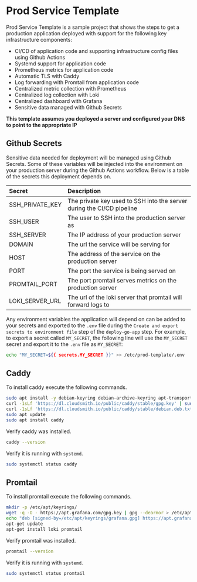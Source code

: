 # Prod Service Template
Prod Service Template is a sample project that shows the steps to get a production application deployed
with support for the following key infrastructure components:
- CI/CD of application code and supporting infrastructure config files using Github Actions
- Systemd support for application code
- Prometheus metrics for application code
- Automatic TLS with Caddy
- Log forwarding with Promtail from application code
- Centralized metric collection with Prometheus
- Centralized log collection with Loki
- Centralized dashboard with Grafana
- Sensitive data managed with Github Secrets

**This template assumes you deployed a server and configured your DNS to point to the appropriate IP**

## Github Secrets
Sensitive data needed for deployment will be managed using Github Secrets. Some of these variables will be injected into
the environment on your production server during the Github Actions workflow. Below is a table of the secrets this deployment
depends on.

| Secret          | Description                                                           |
| :-------------- | :-------------------------------------------------------------------- |
| SSH_PRIVATE_KEY | The private key used to SSH into the server during the CI/CD pipeline |
| SSH_USER        | The user to SSH into the production server as                         |
| SSH_SERVER      | The IP address of your production server                              |
| DOMAIN          | The url the service will be serving for                               |
| HOST            | The address of the service on the production server                   |
| PORT            | The port the service is being served on                               |
| PROMTAIL_PORT   | The port promtail serves metrics on the production server             |
| LOKI_SERVER_URL | The url of the loki server that promtail will forward logs to         |

Any environment variables the application will depend on can be added to your secrets and exported to the `.env` file during
the `Create and export secrets to environment file` step of the `deploy-go-app` step. For example, to export a secret called
`MY_SECRET`, the following line will use the `MY_SECRET` secret and export it to the `.env` file as `MY_SECRET`:
```bash
echo "MY_SECRET=${{ secrets.MY_SECRET }}" >> /etc/prod-template/.env
```

## Caddy
To install caddy execute the following commands.
```bash
sudo apt install -y debian-keyring debian-archive-keyring apt-transport-https curl
curl -1sLf 'https://dl.cloudsmith.io/public/caddy/stable/gpg.key' | sudo gpg --dearmor -o /usr/share/keyrings/caddy-stable-archive-keyring.gpg
curl -1sLf 'https://dl.cloudsmith.io/public/caddy/stable/debian.deb.txt' | sudo tee /etc/apt/sources.list.d/caddy-stable.list
sudo apt update
sudo apt install caddy
```

Verify caddy was installed.
```bash
caddy --version
```

Verify it is running with `systemd`.
```bash
sudo systemctl status caddy
```

## Promtail
To install promtail execute the following commands.
```bash
mkdir -p /etc/apt/keyrings/
wget -q -O - https://apt.grafana.com/gpg.key | gpg --dearmor > /etc/apt/keyrings/grafana.gpg
echo "deb [signed-by=/etc/apt/keyrings/grafana.gpg] https://apt.grafana.com stable main" | tee /etc/apt/sources.list.d/grafana.list
apt-get update
apt-get install loki promtail
```

Verify promtail was installed.
```bash
promtail --version
```

Verify it is running with `systemd`.
```bash
sudo systemctl status promtail
```